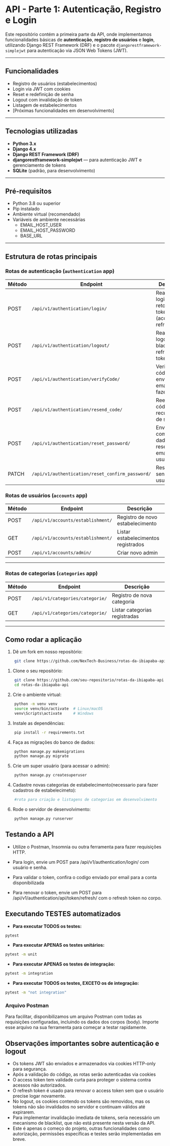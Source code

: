 # API - Parte 1: Autenticação, Registro e Login

Este repositório contém a primeira parte da API, onde implementamos funcionalidades básicas de **autenticação**, **registro de usuários** e **login**, utilizando Django REST Framework (DRF) e o pacote `djangorestframework-simplejwt` para autenticação via JSON Web Tokens (JWT).

---

## Funcionalidades

- Registro de usuários (estabelecimentos)
- Login via JWT com cookies
- Reset e redefinição de senha
- Logout com invalidação de token
- Listagem de estabelecimentos
- [Próximas funcionalidades em desenvolvimento]

---

## Tecnologias utilizadas

- **Python 3.x**
- **Django 4.x**
- **Django REST Framework (DRF)**
- **djangorestframework-simplejwt** — para autenticação JWT e gerenciamento de tokens
- **SQLite** (padrão, para desenvolvimento)

---

## Pré-requisitos

- Python 3.8 ou superior
- Pip instalado
- Ambiente virtual (recomendado)
- Variáveis de ambiente necessárias
  - EMAIL_HOST_USER
  - EMAIL_HOST_PASSWORD
  - BASE_URL

---

## Estrutura de rotas principais

### Rotas de autenticação (`authentication` app)

| Método | Endpoint                                         | Descrição                                                  |
| ------ | ------------------------------------------------ | ---------------------------------------------------------- |
| POST   | `/api/v1/authentication/login/`                  | Realiza login, retorna tokens JWT (access + refresh)       |
| POST   | `/api/v1/authentication/logout/`                 | Realiza logout, blacklist do refresh token                 |
| POST   | `/api/v1/authentication/verifyCode/`             | Verifica código enviado por email para fazer o login       |
| POST   | `/api/v1/authentication/resend_code/`            | Reenvia o código de recuperação de senha                   |
| POST   | `/api/v1/authentication/reset_password/`         | Envia o link com os dados de reset para o email do usuário |
| PATCH  | `/api/v1/authentication/reset_confirm_password/` | Reseta a senha do usuário                                  |

### Rotas de usuários (`accounts` app)

| Método | Endpoint                          | Descrição                           |
| ------ | --------------------------------- | ----------------------------------- |
| POST   | `/api/v1/accounts/establishment/` | Registro de novo estabelecimento    |
| GET    | `/api/v1/accounts/establishment/` | Listar estabelecimentos registrados |
| POST   | `/api/v1/accounts/admin/`         | Criar novo admin                    |

---

### Rotas de categorias (`categories` app)

| Método | Endpoint                        | Descrição                     |
| ------ | ------------------------------- | ----------------------------- |
| POST   | `/api/v1/categories/categorie/` | Registro de nova categoria    |
| GET    | `/api/v1/categories/categorie/` | Listar categorias registradas |

---

## Como rodar a aplicação

1. Dê um fork em nosso repositório:

```bash
    git clone https://github.com/NexTech-Business/rotas-da-ibiapaba-api.git
```

1. Clone o seu repositório:

```bash
    git clone https://github.com/seu-repositorio/rotas-da-ibiapaba-api.git
    cd rotas-da-ibiapaba-api
```

2. Crie o ambiente virtual:

```bash
    python -m venv venv
    source venv/bin/activate  # Linux/macOS
    venv\Scripts\activate     # Windows
```

3. Instale as dependências:

```bash
    pip install -r requirements.txt
```

4. Faça as migrações do banco de dados:

```bash
    python manage.py makemigrations
    python manage.py migrate
```

5. Crie um super usuário (para acessar o admin):

```bash
    python manage.py createsuperuser
```

4. Cadastre novas categorias de estabelecimento(necessario para fazer cadastros de estabelecimeto):

```bash
    #rota para criação e listagens de categorias em desenvolvimento
```

6. Rode o servidor de desenvolvimento:

```bash
    python manage.py runserver
```

## Testando a API

- Utilize o Postman, Insomnia ou outra ferramenta para fazer requisições HTTP.

- Para login, envie um POST para /api/v1/authentication/login/ com usuário e senha.
- Para validar o token, confira o codigo enviado por email para a conta disponibilizada

- Para renovar o token, envie um POST para /api/v1/authentication/api/token/refresh/ com o refresh token no corpo.

## Executando TESTES automatizados

- **Para executar TODOS os testes:**

```bash
pytest

```

- **Para executar APENAS os testes unitários:**

```bash
pytest -m unit

```

- **Para executar APENAS os testes de integração:**

```bash
pytest -m integration

```

- **Para executar TODOS os testes, EXCETO os de integração:**

```bash
pytest -m "not integration"

```

### Arquivo Postman

Para facilitar, disponibilizamos um arquivo Postman com todas as requisições configuradas, incluindo os dados dos corpos (body). Importe esse arquivo na sua ferramenta para começar a testar rapidamente.

## Observações importantes sobre autenticação e logout

- Os tokens JWT são enviados e armazenados via cookies HTTP-only para segurança.
- Após a validação do código, as rotas serão autenticadas via cookies
- O access token tem validade curta para proteger o sistema contra acessos não autorizados.
- O refresh token é usado para renovar o access token sem que o usuário precise logar novamente.
- No logout, os cookies contendo os tokens são removidos, mas os tokens não são invalidados no servidor e continuam válidos até expirarem.
- Para implementar invalidação imediata de tokens, seria necessário um mecanismo de blacklist, que não está presente nesta versão da API.
- Este é apenas o começo do projeto, outras funcionalidades como autorização, permissões específicas e testes serão implementadas em breve.
